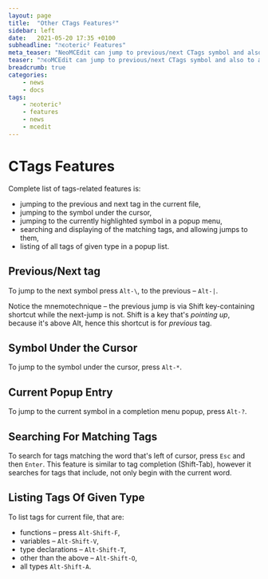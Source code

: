 ```yaml
---
layout: page
title:  "Other CTags Features²"
sidebar: left
date:   2021-05-20 17:35 +0100
subheadline: "הϵѻteric² Features"
meta_teaser: "NeoMCEdit can jump to previous/next CTags symbol and also to a symbol under the cursor, etc."
teaser: "הϵѻMCEdit can jump to previous/next CTags symbol and also to a symbol under the cursor, etc."
breadcrumb: true
categories: 
    - news
    - docs
tags:
    - הϵѻteric³
    - features
    - news
    - mcedit
---
```


# CTags Features

Complete list of tags-related features is:

- jumping to the previous and next tag in the current file,
- jumping to the symbol under the cursor,
- jumping to the currently highlighted symbol in a popup menu,
- searching and displaying of the matching tags, and allowing
  jumps to them,
- listing of all tags of given type in a popup list.

## Previous/Next tag

To jump to the next symbol press `Alt-\`, to the previous –
`Alt-|`. 

Notice the mnemotechnique – the previous jump is via Shift
key-containing shortcut while the next-jump is not. Shift is a key
that's *pointing up*, because it's above Alt, hence this shortcut
is for *previous* tag.

## Symbol Under the Cursor

To jump to the symbol under the cursor, press `Alt-*`.

## Current Popup Entry

To jump to the current symbol in a completion menu popup, press
`Alt-?`.

## Searching For Matching Tags

To search for tags matching the word that's left of cursor, press
`Esc` and then `Enter`. This feature is similar to tag completion
(Shift-Tab), however it searches for tags that include, not only
begin with the current word.

## Listing Tags Of Given Type

To list tags for current file, that are:

- functions – press `Alt-Shift-F`,
- variables – `Alt-Shift-V`,
- type declarations – `Alt-Shift-T`,
- other than the above – `Alt-Shift-O`,
- all types `Alt-Shift-A`.

















